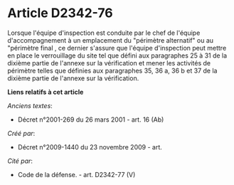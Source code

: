 # Article D2342-76

Lorsque l'équipe d'inspection est conduite par le chef de l'équipe d'accompagnement à un emplacement du "périmètre
alternatif" ou au "périmètre final , ce dernier s'assure que l'équipe d'inspection peut mettre en place le verrouillage du
site tel que défini aux paragraphes 25 à 31 de la dixième partie de l'annexe sur la vérification et mener les activités de
périmètre telles que définies aux paragraphes 35, 36 a, 36 b et 37 de la dixième partie de l'annexe sur la vérification.

**Liens relatifs à cet article**

_Anciens textes_:

  - Décret n°2001-269 du 26 mars 2001 - art. 16 (Ab)

_Créé par_:

  - Décret n°2009-1440 du 23 novembre 2009 - art.

_Cité par_:

  - Code de la défense. - art. D2342-77 (V)
